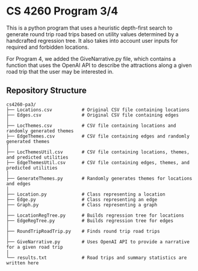 # CS 4260 Program 3/4
This is a python program that uses a heuristic depth-first search to generate round trip road trips based on utility values determined by a handcrafted regression tree. It also takes into account user inputs for required and forbidden locations.

For Program 4, we added the GiveNarrative.py file, which contains a function that uses the OpenAI API to describe the attractions along a given road trip that the user may be interested in.

## Repository Structure
```
cs4260-pa3/
├── Locations.csv           # Original CSV file containing locations
├── Edges.csv               # Original CSV file containing edges
│
├── LocThemes.csv           # CSV file containing locations and randomly generated themes
├── EdgeThemes.csv          # CSV file containing edges and randomly generated themes
│
├── LocThemesUtil.csv       # CSV file containing locations, themes, and predicted utilities
├── EdgeThemesUtil.csv      # CSV file containing edges, themes, and predicted utilities
│
├── GenerateThemes.py       # Randomly generates themes for locations and edges
│
├── Location.py             # Class representing a location
├── Edge.py                 # Class representing an edge
├── Graph.py                # Class representing a graph
│
├── LocationRegTree.py      # Builds regression tree for locations
├── EdgeRegTree.py          # Builds regression tree for edges
│
├── RoundTripRoadTrip.py    # Finds round trip road trips
│
├── GiveNarrative.py        # Uses OpenAI API to provide a narrative for a given road trip
│
└── results.txt             # Road trips and summary statistics are written here
```
